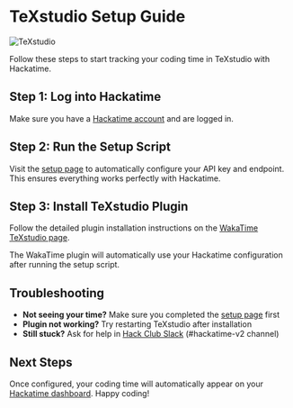 # TeXstudio Setup Guide

![TeXstudio](/images/editor-icons/texstudio-128.png)

Follow these steps to start tracking your coding time in TeXstudio with Hackatime.

## Step 1: Log into Hackatime

Make sure you have a [Hackatime account](https://hackatime.hackclub.com) and are logged in.

## Step 2: Run the Setup Script

Visit the [setup page](https://hackatime.hackclub.com/my/wakatime_setup) to automatically configure your API key and endpoint. This ensures everything works perfectly with Hackatime.

## Step 3: Install TeXstudio Plugin

Follow the detailed plugin installation instructions on the [WakaTime TeXstudio page](https://wakatime.com/texstudio).

The WakaTime plugin will automatically use your Hackatime configuration after running the setup script.

## Troubleshooting

- **Not seeing your time?** Make sure you completed the [setup page](https://hackatime.hackclub.com/my/wakatime_setup) first
- **Plugin not working?** Try restarting TeXstudio after installation
- **Still stuck?** Ask for help in [Hack Club Slack](https://hackclub.slack.com) (#hackatime-v2 channel)

## Next Steps

Once configured, your coding time will automatically appear on your [Hackatime dashboard](https://hackatime.hackclub.com). Happy coding!
